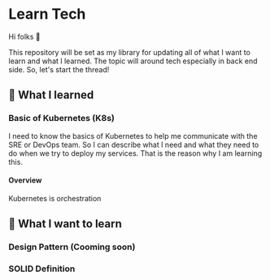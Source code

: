 # Learn Tech

Hi folks 👋️

This repository will be set as my library for updating all of what I want to learn and what I learned. The topic will around tech especially in back end side. So, let's start the thread!

## 🧠️ What I learned

### Basic of Kubernetes (K8s)

I need to know the basics of Kubernetes to help me communicate with the SRE or DevOps team. So I can describe what I need and what they need to do when we try to deploy my services. That is the reason why I am learning this.

#### Overview

Kubernetes is orchestration 

## 👀️ What I want to learn

### Design Pattern (Cooming soon)

### SOLID Definition
